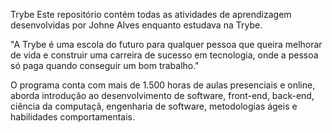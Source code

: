 Trybe
Este repositório contém todas as atividades de aprendizagem desenvolvidas por Johne Alves enquanto estudava na Trybe.

"A Trybe é uma escola do futuro para qualquer pessoa que queira melhorar de vida e construir uma carreira de sucesso em tecnologia, onde a pessoa só paga quando conseguir um bom trabalho."

O programa conta com mais de 1.500 horas de aulas presenciais e online, aborda introdução ao desenvolvimento de software, front-end, back-end, ciência da computaçã, engenharia de software, metodologias ágeis e habilidades comportamentais.


